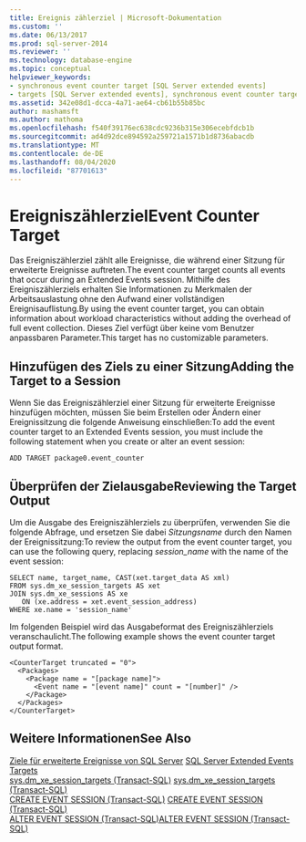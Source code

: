 ```yaml
---
title: Ereignis zählerziel | Microsoft-Dokumentation
ms.custom: ''
ms.date: 06/13/2017
ms.prod: sql-server-2014
ms.reviewer: ''
ms.technology: database-engine
ms.topic: conceptual
helpviewer_keywords:
- synchronous event counter target [SQL Server extended events]
- targets [SQL Server extended events], synchronous event counter target
ms.assetid: 342e08d1-dcca-4a71-ae64-cb61b55b85bc
author: mashamsft
ms.author: mathoma
ms.openlocfilehash: f540f39176ec638cdc9236b315e306ecebfdcb1b
ms.sourcegitcommit: ad4d92dce894592a259721a1571b1d8736abacdb
ms.translationtype: MT
ms.contentlocale: de-DE
ms.lasthandoff: 08/04/2020
ms.locfileid: "87701613"
---
```

# <a name="event-counter-target"></a><span data-ttu-id="1033e-102">Ereigniszählerziel</span><span class="sxs-lookup"><span data-stu-id="1033e-102">Event Counter Target</span></span>
  <span data-ttu-id="1033e-103">Das Ereigniszählerziel zählt alle Ereignisse, die während einer Sitzung für erweiterte Ereignisse auftreten.</span><span class="sxs-lookup"><span data-stu-id="1033e-103">The event counter target counts all events that occur during an Extended Events session.</span></span> <span data-ttu-id="1033e-104">Mithilfe des Ereigniszählerziels erhalten Sie Informationen zu Merkmalen der Arbeitsauslastung ohne den Aufwand einer vollständigen Ereignisauflistung.</span><span class="sxs-lookup"><span data-stu-id="1033e-104">By using the event counter target, you can obtain information about workload characteristics without adding the overhead of full event collection.</span></span> <span data-ttu-id="1033e-105">Dieses Ziel verfügt über keine vom Benutzer anpassbaren Parameter.</span><span class="sxs-lookup"><span data-stu-id="1033e-105">This target has no customizable parameters.</span></span>  
  
## <a name="adding-the-target-to-a-session"></a><span data-ttu-id="1033e-106">Hinzufügen des Ziels zu einer Sitzung</span><span class="sxs-lookup"><span data-stu-id="1033e-106">Adding the Target to a Session</span></span>  
 <span data-ttu-id="1033e-107">Wenn Sie das Ereigniszählerziel einer Sitzung für erweiterte Ereignisse hinzufügen möchten, müssen Sie beim Erstellen oder Ändern einer Ereignissitzung die folgende Anweisung einschließen:</span><span class="sxs-lookup"><span data-stu-id="1033e-107">To add the event counter target to an Extended Events session, you must include the following statement when you create or alter an event session:</span></span>  
  
```  
ADD TARGET package0.event_counter  
```  
  
## <a name="reviewing-the-target-output"></a><span data-ttu-id="1033e-108">Überprüfen der Zielausgabe</span><span class="sxs-lookup"><span data-stu-id="1033e-108">Reviewing the Target Output</span></span>  
 <span data-ttu-id="1033e-109">Um die Ausgabe des Ereigniszählerziels zu überprüfen, verwenden Sie die folgende Abfrage, und ersetzen Sie dabei *Sitzungsname* durch den Namen der Ereignissitzung:</span><span class="sxs-lookup"><span data-stu-id="1033e-109">To review the output from the event counter target, you can use the following query, replacing *session_name* with the name of the event session:</span></span>  
  
```  
SELECT name, target_name, CAST(xet.target_data AS xml)  
FROM sys.dm_xe_session_targets AS xet  
JOIN sys.dm_xe_sessions AS xe  
   ON (xe.address = xet.event_session_address)  
WHERE xe.name = 'session_name'  
```  
  
 <span data-ttu-id="1033e-110">Im folgenden Beispiel wird das Ausgabeformat des Ereigniszählerziels veranschaulicht.</span><span class="sxs-lookup"><span data-stu-id="1033e-110">The following example shows the event counter target output format.</span></span>  
  
```  
<CounterTarget truncated = "0">  
  <Packages>  
    <Package name = "[package name]">  
      <Event name = "[event name]" count = "[number]" />  
    </Package>  
  </Packages>  
</CounterTarget>  
```  
  
## <a name="see-also"></a><span data-ttu-id="1033e-111">Weitere Informationen</span><span class="sxs-lookup"><span data-stu-id="1033e-111">See Also</span></span>  
 <span data-ttu-id="1033e-112">[Ziele für erweiterte Ereignisse von SQL Server](../../2014/database-engine/sql-server-extended-events-targets.md) </span><span class="sxs-lookup"><span data-stu-id="1033e-112">[SQL Server Extended Events Targets](../../2014/database-engine/sql-server-extended-events-targets.md) </span></span>  
 <span data-ttu-id="1033e-113">[sys.dm_xe_session_targets &#40;Transact-SQL&#41;](/sql/relational-databases/system-dynamic-management-views/sys-dm-xe-session-targets-transact-sql) </span><span class="sxs-lookup"><span data-stu-id="1033e-113">[sys.dm_xe_session_targets &#40;Transact-SQL&#41;](/sql/relational-databases/system-dynamic-management-views/sys-dm-xe-session-targets-transact-sql) </span></span>  
 <span data-ttu-id="1033e-114">[CREATE EVENT SESSION &#40;Transact-SQL&#41;](/sql/t-sql/statements/create-event-session-transact-sql) </span><span class="sxs-lookup"><span data-stu-id="1033e-114">[CREATE EVENT SESSION &#40;Transact-SQL&#41;](/sql/t-sql/statements/create-event-session-transact-sql) </span></span>  
 [<span data-ttu-id="1033e-115">ALTER EVENT SESSION &#40;Transact-SQL&#41;</span><span class="sxs-lookup"><span data-stu-id="1033e-115">ALTER EVENT SESSION &#40;Transact-SQL&#41;</span></span>](/sql/t-sql/statements/alter-event-session-transact-sql)  
  
  

